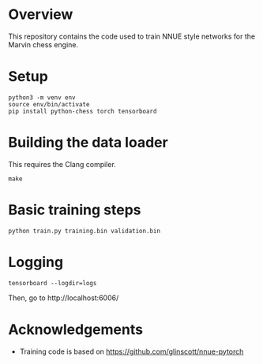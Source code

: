 # Overview
This repository contains the code used to train NNUE style networks for the Marvin chess engine.

# Setup
```
python3 -m venv env
source env/bin/activate
pip install python-chess torch tensorboard
```

# Building the data loader
This requires the Clang compiler.

```
make
```

# Basic training steps
```
python train.py training.bin validation.bin
```

# Logging
```
tensorboard --logdir=logs
```
Then, go to http://localhost:6006/

# Acknowledgements
* Training code is based on https://github.com/glinscott/nnue-pytorch
